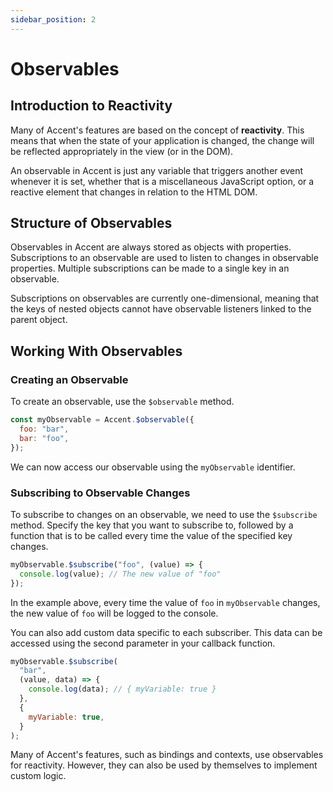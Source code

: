 ```yaml
---
sidebar_position: 2
---
```


# Observables

## Introduction to Reactivity

Many of Accent's features are based on the concept of **reactivity**. This means that when the state of your application is changed, the change will be reflected appropriately in the view (or in the DOM).

An observable in Accent is just any variable that triggers another event whenever it is set, whether that is a miscellaneous JavaScript option, or a reactive element that changes in relation to the HTML DOM.

## Structure of Observables

Observables in Accent are always stored as objects with properties. Subscriptions to an observable are used to listen to changes in observable properties. Multiple subscriptions can be made to a single key in an observable.

Subscriptions on observables are currently one-dimensional, meaning that the keys of nested objects cannot have observable listeners linked to the parent object.

## Working With Observables

### Creating an Observable

To create an observable, use the `$observable` method.

```js
const myObservable = Accent.$observable({
  foo: "bar",
  bar: "foo",
});
```

We can now access our observable using the `myObservable` identifier.

### Subscribing to Observable Changes

To subscribe to changes on an observable, we need to use the `$subscribe` method. Specify the key that you want to subscribe to, followed by a function that is to be called every time the value of the specified key changes.

```js
myObservable.$subscribe("foo", (value) => {
  console.log(value); // The new value of "foo"
});
```

In the example above, every time the value of `foo` in `myObservable` changes, the new value of `foo` will be logged to the console.

You can also add custom data specific to each subscriber. This data can be accessed using the second parameter in your callback function.

```js
myObservable.$subscribe(
  "bar",
  (value, data) => {
    console.log(data); // { myVariable: true }
  },
  {
    myVariable: true,
  }
);
```

Many of Accent's features, such as bindings and contexts, use observables for reactivity. However, they can also be used by themselves to implement custom logic.